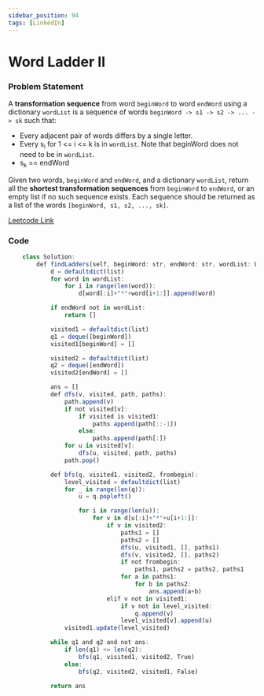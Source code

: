 ```yaml
---
sidebar_position: 94
tags: [LinkedIn]
---
```


# Word Ladder II

### Problem Statement

A **transformation sequence** from word `beginWord` to word `endWord` using a dictionary `wordList` is a sequence of words `beginWord -> s1 -> s2 -> ... -> sk` such that:

- Every adjacent pair of words differs by a single letter.
- Every s<sub>i</sub> for 1 <= i <= k is in `wordList`. Note that beginWord does not need to be in `wordList`.
- s<sub>k</sub> == endWord

Given two words, `beginWord` and `endWord`, and a dictionary `wordList`, return all the **shortest transformation sequences** from `beginWord` to `endWord`, or an empty list if no such sequence exists. Each sequence should be returned as a list of the words `[beginWord, s1, s2, ..., sk]`.

[Leetcode Link](https://leetcode.com/problems/word-ladder-ii/)

### Code

```jsx title="Python"
	class Solution:
		def findLadders(self, beginWord: str, endWord: str, wordList: List[str]) -> List[List[str]]:
			d = defaultdict(list)
			for word in wordList:
				for i in range(len(word)):
					d[word[:i]+"*"+word[i+1:]].append(word)

			if endWord not in wordList:
				return []

			visited1 = defaultdict(list)
			q1 = deque([beginWord])
			visited1[beginWord] = []

			visited2 = defaultdict(list)
			q2 = deque([endWord])
			visited2[endWord] = []

			ans = []
			def dfs(v, visited, path, paths):
				path.append(v)
				if not visited[v]:
					if visited is visited1:
						paths.append(path[::-1])
					else:
						paths.append(path[:])
				for u in visited[v]:
					dfs(u, visited, path, paths)
				path.pop()

			def bfs(q, visited1, visited2, frombegin):
				level_visited = defaultdict(list)
				for _ in range(len(q)):
					u = q.popleft()

					for i in range(len(u)):
						for v in d[u[:i]+"*"+u[i+1:]]:
							if v in visited2:
								paths1 = []
								paths2 = []
								dfs(u, visited1, [], paths1)
								dfs(v, visited2, [], paths2)
								if not frombegin:
									paths1, paths2 = paths2, paths1
								for a in paths1:
									for b in paths2:
										ans.append(a+b)
							elif v not in visited1:
								if v not in level_visited:
									q.append(v)
								level_visited[v].append(u)
				visited1.update(level_visited)

			while q1 and q2 and not ans:
				if len(q1) <= len(q2):
					bfs(q1, visited1, visited2, True)
				else:
					bfs(q2, visited2, visited1, False)

			return ans
```
